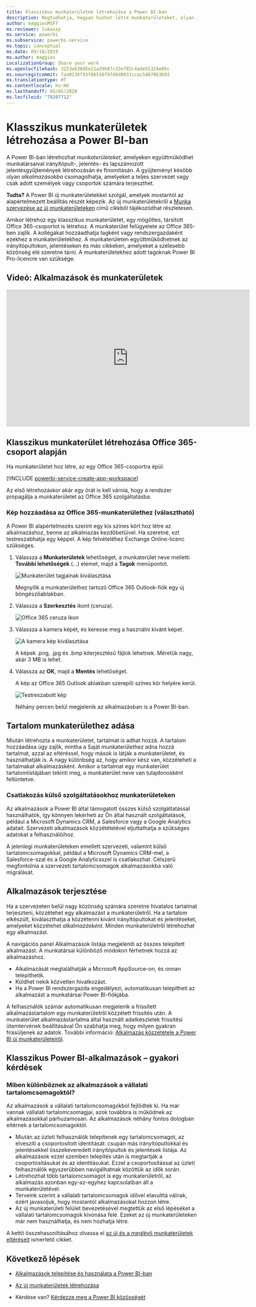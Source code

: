 ```yaml
---
title: Klasszikus munkaterületek létrehozása a Power BI-ban
description: Megtudhatja, hogyan hozhat létre munkaterületeket, olyan irányítópultokból, jelentésekből és lapszámozott jelentésekből álló gyűjteményeket, amelyek célja az alapvető metrikák biztosítása a vállalat számára.
author: maggiesMSFT
ms.reviewer: lukaszp
ms.service: powerbi
ms.subservice: powerbi-service
ms.topic: conceptual
ms.date: 09/10/2019
ms.author: maggies
LocalizationGroup: Share your work
ms.openlocfilehash: 3153e63685e21a29687c33e702c4ade55324e05c
ms.sourcegitcommit: 7aa0136f93f88516f97ddd8031ccac5d07863b92
ms.translationtype: HT
ms.contentlocale: hu-HU
ms.lasthandoff: 05/05/2020
ms.locfileid: "79207712"
---
```

# <a name="create-classic-workspaces-in-power-bi"></a>Klasszikus munkaterületek létrehozása a Power BI-ban

A Power BI-ban létrehozhat *munkaterületeket*, amelyeken együttműködhet munkatársaival irányítópult-, jelentés- és lapszámozott jelentésgyűjtemények létrehozásán és finomításán. A gyűjteményt később olyan *alkalmazásokba* csomagolhatja, amelyeket a teljes szervezet vagy csak adott személyek vagy csoportok számára terjeszthet. 

**Tudta?** A Power BI új munkaterületekkel szolgál, amelyek mostantól az alapértelmezett beállítás részét képezik. Az új munkaterületekről a [Munka szervezése az új munkaterületeken](service-new-workspaces.md) című cikkből tájékozódhat részletesen. 

Amikor létrehoz egy klasszikus munkaterületet, egy mögöttes, társított Office 365-csoportot is létrehoz. A munkaterület felügyelete az Office 365-ben zajlik. A kollégákat hozzáadhatja tagként vagy rendszergazdaként ezekhez a munkaterületekhez. A munkaterületen együttműködhetnek az irányítópultokon, jelentéseken és más cikkeken, amelyeket a szélesebb közönség elé szeretne tárni. A munkaterületekhez adott tagoknak Power BI Pro-licencre van szüksége. 

## <a name="video-apps-and-workspaces"></a>Videó: Alkalmazások és munkaterületek
<iframe width="640" height="360" src="https://www.youtube.com/embed/Ey5pyrr7Lk8?showinfo=0" frameborder="0" allowfullscreen></iframe>

## <a name="create-a-classic-workspace-based-on-an-office-365-group"></a>Klasszikus munkaterület létrehozása Office 365-csoport alapján

Ha munkaterületet hoz létre, az egy Office 365-csoportra épül.

[!INCLUDE [powerbi-service-create-app-workspace](./includes/powerbi-service-create-app-workspace.md)]

Az első létrehozáskor akár egy órát is kell várnia, hogy a rendszer propagálja a munkaterületet az Office 365 szolgáltatásba. 

### <a name="add-an-image-to-your-office-365-workspace-optional"></a>Kép hozzáadása az Office 365-munkaterülethez (választható)
A Power BI alapértelmezés szerint egy kis színes kört hoz létre az alkalmazáshoz, benne az alkalmazás kezdőbetűivel. Ha szeretné, ezt testreszabhatja egy képpel. A kép felvételéhez Exchange Online-licenc szükséges.

1. Válassza a **Munkaterületek** lehetőséget, a munkaterület neve melletti **További lehetőségek** (...) elemet, majd a **Tagok** menüpontot. 
   
     ![Munkaterület tagjainak kiválasztása](media/service-create-workspaces/power-bi-workspace-old-members.png)
   
    Megnyílik a munkaterülethez tartozó Office 365 Outlook-fiók egy új böngészőablakban.
2. Válassza a **Szerkesztés** ikont (ceruza).
   
     ![Office 365 ceruza ikon](media/service-create-workspaces/power-bi-workspace-old-edit-group.png)
3. Válassza a kamera képét, és keresse meg a használni kívánt képet.
   
     ![A kamera kép kiválasztása](media/service-create-workspaces/power-bi-workspace-old-camera.png)

     A képek .png, .jpg és .bmp kiterjesztésű fájlok lehetnek. Méretük nagy, akár 3 MB is lehet. 

4. Válassza az **OK**, majd a **Mentés** lehetőséget.
   
    A kép az Office 365 Outlook ablakban szereplő színes kör helyére kerül. 
   
     ![Testreszabott kép](media/service-create-workspaces/power-bi-workspace-old-new-image.png)
   
    Néhány percen belül megjelenik az alkalmazásban is a Power BI-ban.

## <a name="add-content-to-your-workspace"></a>Tartalom munkaterülethez adása

Miután létrehozta a munkaterületet, tartalmat is adhat hozzá. A tartalom hozzáadása úgy zajlik, mintha a Saját munkaterülethez adna hozzá tartalmat, azzal az eltéréssel, hogy mások is látják a munkaterületet, és használhatják is. A nagy különbség az, hogy amikor kész van, közzéteheti a tartalmakat alkalmazásként. Amikor a tartalmat egy munkaterület tartalomlistájában tekinti meg, a munkaterület neve van tulajdonosként feltüntetve.

### <a name="connect-to-third-party-services-in-workspaces"></a>Csatlakozás külső szolgáltatásokhoz munkaterületeken

Az alkalmazások a Power BI által támogatott összes külső szolgáltatással használhatók, így könnyen lekérheti az Ön által használt szolgáltatások, például a Microsoft Dynamics CRM, a Salesforce vagy a Google Analytics adatait. Szervezeti alkalmazások közzétételével eljuttathatja a szükséges adatokat a felhasználóihoz.

A jelenlegi munkaterületeken emellett szervezeti, valamint külső tartalomcsomagokkal, például a Microsoft Dynamics CRM-mel, a Salesforce-szal és a Google Analyticsszel is csatlakozhat. Célszerű megfontolnia a szervezeti tartalomcsomagok alkalmazásokba való migrálását.

## <a name="distribute-an-app"></a>Alkalmazások terjesztése

Ha a szervezeten belül nagy közönség számára szeretne hivatalos tartalmat terjeszteni, közzétehet egy alkalmazást a munkaterületről.  Ha a tartalom elkészült, kiválaszthatja a közzétenni kívánt irányítópultokat és jelentéseket, amelyeket közzétehet *alkalmazásként*. Minden munkaterületről létrehozhat egy alkalmazást.

A navigációs panel Alkalmazások listája megjeleníti az összes telepített alkalmazást. A munkatársai különböző módokon férhetnek hozzá az alkalmazáshoz. 
- Alkalmazását megtalálhatják a Microsoft AppSource-on, és onnan telepíthetik.
- Küldhet nekik közvetlen hivatkozást. 
- Ha a Power BI rendszergazda engedélyezi, automatikusan telepítheti az alkalmazást a munkatársai Power BI-fiókjába. 

A felhasználók számár automatikusan megjelenik a frissített alkalmazástartalom egy munkaterületről közzétett frissítés után. A munkaterület alkalmazástartalma által használt adatkészletek frissítési ütemtervének beállításával Ön szabhatja meg, hogy milyen gyakran frissüljenek az adatok. További információ: [Alkalmazás közzététele a Power BI új munkaterületeiről](service-create-distribute-apps.md).

## <a name="power-bi-classic-apps-faq"></a>Klasszikus Power BI-alkalmazások – gyakori kérdések

### <a name="how-are-apps-different-from-organizational-content-packs"></a>Miben különböznek az alkalmazások a vállalati tartalomcsomagoktól?
Az alkalmazások a vállalati tartalomcsomagokból fejlődtek ki. Ha már vannak vállalati tartalomcsomagjai, azok továbbra is működnek az alkalmazásokkal párhuzamosan. Az alkalmazások néhány fontos dologban eltérnek a tartalomcsomagoktól. 

* Miután az üzleti felhasználók telepítenek egy tartalomcsomagot, az elveszíti a csoportosított identitását: csupán más irányítópultokkal és jelentésekkel összekeveredett irányítópultok és jelentések listája. Az alkalmazások ezzel szemben telepítés után is megtartják a csoportosításukat és az identitásukat. Ezzel a csoportosítással az üzleti felhasználók egyszerűbben navigálhatnak közöttük az idők során.
* Létrehozhat több tartalomcsomagot is egy munkaterületről, az alkalmazás azonban egy-az-egyhez kapcsolatban áll a munkaterületével. 
* Terveink szerint a vállalati tartalomcsomagok idővel elavulttá válnak, ezért javasoljuk, hogy mostantól alkalmazásokat hozzon létre.  
* Az új munkaterületi felület bevezetésével megtettük az első lépéseket a vállalati tartalomcsomagok kivonása felé. Ezeket az új munkaterületeken már nem használhatja, és nem hozhatja létre.

A kettő összehasonlításához olvassa el [az új és a meglévő munkaterületek eltéréseit](service-new-workspaces.md#how-the-new-workspaces-are-different) ismertető cikket. 

## <a name="next-steps"></a>Következő lépések
* [Alkalmazások telepítése és használata a Power BI-ban](service-create-distribute-apps.md)
- [Az új munkaterületek létrehozása](service-create-the-new-workspaces.md)
* Kérdése van? [Kérdezze meg a Power BI közösségét](https://community.powerbi.com/)
